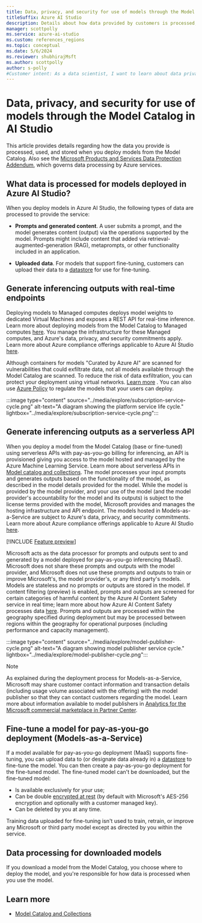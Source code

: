 ```yaml
---
title: Data, privacy, and security for use of models through the Model Catalog in AI Studio
titleSuffix: Azure AI Studio
description: Details about how data provided by customers is processed, used, and stored when a user deploys a model from the model catalog.
manager: scottpolly
ms.service: azure-ai-studio
ms.custom: references_regions
ms.topic: conceptual
ms.date: 5/6/2024
ms.reviewer: shubhirajMsft
ms.author: scottpolly
author: s-polly
#Customer intent: As a data scientist, I want to learn about data privacy and security for use of models in the model catalog.
---
```

# Data, privacy, and security for use of models through the Model Catalog in AI Studio

This article provides details regarding how the data you provide is processed, used, and stored when you deploy models from the Model Catalog. Also see the [Microsoft Products and Services Data Protection Addendum](https://aka.ms/DPA), which governs data processing by Azure services.

## What data is processed for models deployed in Azure AI Studio? 

When you deploy models in Azure AI Studio, the following types of data are processed to provide the service:

* **Prompts and generated content**. A user submits a prompt, and the model generates content (output) via the operations supported by the model. Prompts might include content that added via retrieval-augmented-generation (RAG), metaprompts, or other functionality included in an application. 

* **Uploaded** **data**. For models that support fine-tuning, customers can upload their data to a [datastore](../concepts/connections.md#connections-to-datastores) for use for fine-tuning.

##  Generate inferencing outputs with real-time endpoints 

Deploying models to Managed computes deploys model weights to dedicated Virtual Machines and exposes a REST API for real-time inference. Learn more about deploying models from the Model Catalog to Managed computes [here](model-catalog-overview.md). You manage the infrastructure for these Managed computes, and Azure's data, privacy, and security commitments apply. Learn more about Azure compliance offerings applicable to Azure AI Studio [here](https://servicetrust.microsoft.com/DocumentPage/7adf2d9e-d7b5-4e71-bad8-713e6a183cf3).

Although containers for models "Curated by Azure AI" are scanned for vulnerabilities that could exfiltrate data, not all models available through the Model Catalog are scanned. To reduce the risk of data exfiltration, you can protect your deployment using virtual networks. [Learn more](configure-managed-network.md) . You can also use [Azure Policy](../../ai-services/policy-reference.md) to regulate the models that your users can deploy.

:::image type="content" source="../media/explore/subscription-service-cycle.png" alt-text="A diagram showing the platform service life cycle." lightbox="../media/explore/subscription-service-cycle.png":::

## Generate inferencing outputs as a serverless API   

When you deploy a model from the Model Catalog (base or fine-tuned) using serverless APIs with pay-as-you-go billing for inferencing, an API is provisioned giving you access to the model hosted and managed by the Azure Machine Learning Service. Learn more about serverless APIs in [Model catalog and collections](./model-catalog-overview.md). The model processes your input prompts and generates outputs based on the functionality of the model, as described in the model details provided for the model. While the model is provided by the model provider, and your use of the model (and the model provider's accountability for the model and its outputs) is subject to the license terms provided with the model, Microsoft provides and manages the hosting infrastructure and API endpoint. The models hosted in Models-as-a-Service are subject to Azure's data, privacy, and security commitments. Learn more about Azure compliance offerings applicable to Azure AI Studio [here](https://servicetrust.microsoft.com/DocumentPage/7adf2d9e-d7b5-4e71-bad8-713e6a183cf3). 

[!INCLUDE [Feature preview](../includes/feature-preview.md)]

Microsoft acts as the data processor for prompts and outputs sent to and generated by a model deployed for pay-as-you-go inferencing (MaaS). Microsoft does not share these prompts and outputs with the model provider, and Microsoft does not use these prompts and outputs to train or improve Microsoft's, the model provider's, or any third party's models. Models are stateless and no prompts or outputs are stored in the model. If content filtering (preview) is enabled, prompts and outputs are screened for certain categories of harmful content by the Azure AI Content Safety service in real time; learn more about how Azure AI Content Safety processes data [here](/legal/cognitive-services/content-safety/data-privacy). Prompts and outputs are processed within the geography specified during deployment but may be processed between regions within the geography for operational purposes (including performance and capacity management).

:::image type="content" source="../media/explore/model-publisher-cycle.png" alt-text="A diagram showing model publisher service cycle." lightbox="../media/explore/model-publisher-cycle.png":::

> [!NOTE]
> As explained during the deployment process for Models-as-a-Service, Microsoft may share customer contact information and transaction details (including usage volume associated with the offering) with the model publisher so that they can contact customers regarding the model. Learn more about information available to model publishers in [Analytics for the Microsoft  commercial marketplace in Partner Center](/partner-center/analytics). 

## Fine-tune a model for pay-as-you-go deployment (Models-as-a-Service)

If a model available for pay-as-you-go deployment (MaaS) supports fine-tuning, you can upload data to (or designate data already in) a [datastore](../concepts/connections.md#connections-to-datastores) to fine-tune the model. You can then create a pay-as-you-go deployment for the fine-tuned model. The fine-tuned model can't be downloaded, but the fine-tuned model:

* Is available exclusively for your use;
* Can be double [encrypted at rest](../../ai-services/openai/encrypt-data-at-rest.md) (by default with Microsoft's AES-256 encryption and optionally with a customer managed key).
* Can be deleted by you at any time.

Training data uploaded for fine-tuning isn't used to train, retrain, or improve any Microsoft or third party model except as directed by you within the service. 

##  Data processing for downloaded models

If you download a model from the Model Catalog, you choose where to deploy the model, and you're responsible for how data is processed when you use the model. 

## Learn more

*  [Model Catalog and Collections](model-catalog-overview.md)



